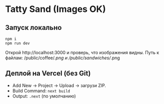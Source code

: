 
# Tatty Sand (Images OK)

## Запуск локально
```
npm i
npm run dev
```
Открой http://localhost:3000 и проверь, что изображения видны.
Путь к файлам: /public/coffee/*.png и /public/sandwiches/*.png

## Деплой на Vercel (без Git)
- Add New → Project → Upload → загрузи ZIP.
- Build Command: `next build`
- Output: `.next` (по умолчанию)
